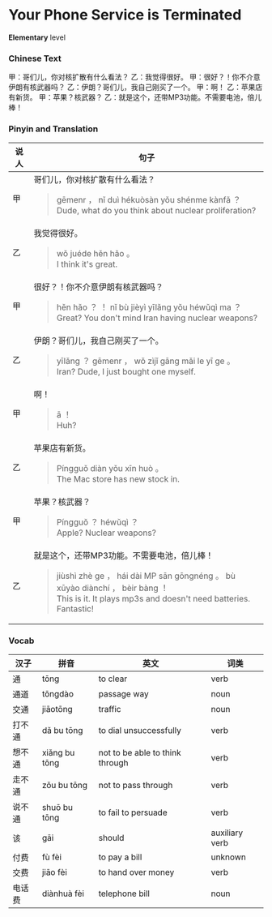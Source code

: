 # Your Phone Service is Terminated
**Elementary** level
### Chinese Text
甲：哥们儿，你对核扩散有什么看法？
乙：我觉得很好。
甲：很好？！你不介意伊朗有核武器吗？
乙：伊朗？哥们儿，我自己刚买了一个。
甲：啊！
乙：苹果店有新货。
甲：苹果？核武器？
乙：就是这个，还带MP3功能。不需要电池，倍儿棒！

### Pinyin and Translation
|说人|句子|
|----|----|
|甲|哥们儿，你对核扩散有什么看法？<blockquote>gēmenr ， nǐ duì hékuòsàn yǒu shénme kànfǎ ？<br />Dude, what do you think about nuclear proliferation?</blockquote>|
|乙|我觉得很好。<blockquote>wǒ juéde hěn hǎo 。<br />I think it's great.</blockquote>|
|甲|很好？！你不介意伊朗有核武器吗？<blockquote>hěn hǎo ？ ！ nǐ bù jièyì yīlǎng yǒu héwǔqì ma ？<br />Great? You don't mind Iran having nuclear weapons?</blockquote>|
|乙|伊朗？哥们儿，我自己刚买了一个。<blockquote>yīlǎng ？ gēmenr ， wǒ zìjǐ gāng mǎi le yī ge 。<br />Iran? Dude, I just bought one myself.</blockquote>|
|甲|啊！<blockquote>ā ！<br />Huh?</blockquote>|
|乙|苹果店有新货。<blockquote>Píngguǒ diàn yǒu xīn huò 。<br />The Mac store has new stock in.</blockquote>|
|甲|苹果？核武器？<blockquote>Píngguǒ ？ héwǔqì ？<br />Apple? Nuclear weapons?</blockquote>|
|乙|就是这个，还带MP3功能。不需要电池，倍儿棒！<blockquote>jiùshì zhè ge ， hái dài MP sān gōngnéng 。 bù xūyào diànchí ， bèir bàng ！<br />This is it. It plays mp3s and doesn't need batteries. Fantastic!</blockquote>|
### Vocab
|汉子|拼音|英文|词类|
|----|----|----|----|
|通|tōng|to clear|verb|
|通道|tōngdào|passage way|noun|
|交通|jiāotōng|traffic|noun|
|打不通|dǎ bu tōng|to dial unsuccessfully|verb|
|想不通|xiǎng bu tōng|not to be able to think through|verb|
|走不通|zǒu bu tōng|not to pass through|verb|
|说不通|shuō bu tōng|to fail to persuade|verb|
|该|gāi|should|auxiliary verb|
|付费|fù fèi|to pay a bill|unknown|
|交费|jiāo fèi|to hand over money|verb|
|电话费|diànhuà fèi|telephone bill|noun|
